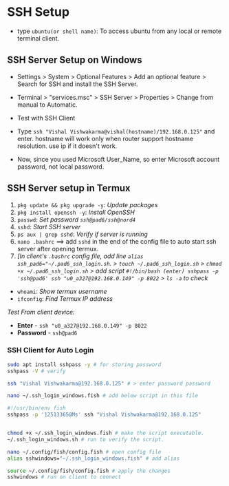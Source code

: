 
# SSH Setup

- type `ubuntu(or shell name)`: To access ubuntu from any local or remote terminal client.

## SSH Server Setup on Windows

- Settings > System > Optional Features > Add an optional feature > Search for SSH and install the SSH Server.
- Terminal > "services.msc" > SSH Server > Properties > Change from manual to Automatic.

- Test with SSH Client
- Type `ssh "Vishal Vishwakarma@vishal(hostname)/192.168.0.125"` and enter. hostname will work only when router support hostname resolution. use ip if it doesn't work.
- Now, since you used Microsoft User_Name, so enter Microsoft account password, not local password.

## SSH Server setup in Termux

 1. `pkg update && pkg upgrade -y`: _Update packages_
 2. `pkg install openssh -y`: _Install OpenSSH_
 3. `passwd`: _Set password `ssh@pad6/ssh@nord4`_
 4. `sshd`: _Start SSH server_
 5. `ps aux | grep sshd`: _Verify if server is running_
 6. `nano .bashrc` ==> add `sshd` in the end of the config file to auto start ssh server after opening termux.
 7. _[In client's `.bashrc` config file, add  line `alias ssh_pad6="~/.pad6_ssh_login.sh`. > `touch ~/.pad6_ssh_login.sh` > `chmod +x ~/.pad6_ssh_login.sh` > add script `#!/bin/bash (enter) sshpass -p 'ssh@pad6' ssh "u0_a327@192.168.0.149" -p 8022` > `ls -a` to check_

- `whoami`: _Show termux username_
- `ifconfig`: _Find Termux IP address_

_Test From client device:_

- **Enter** - `ssh "u0_a327@192.168.0.149" -p 8022`
- **Password** - `ssh@pad6`

### SSH Client for Auto Login

```bash
sudo apt install sshpass -y # for storing password
sshpass -V # verify

ssh "Vishal Vishwakarma@192.168.0.125" # > enter password password

nano ~/.ssh_login_windows.fish # add below script in this file

#!/usr/bin/env fish
sshpass -p '12513365@Ms' ssh "Vishal Vishwakarma@192.168.0.125"


chmod +x ~/.ssh_login_windows.fish # make the script executable.
~/.ssh_login_windows.sh # run to verify the script.

nano ~/.config/fish/config.fish # open config file
alias sshwindows="~/.ssh_login_windows.fish" # add alias

source ~/.config/fish/config.fish # apply the changes
sshwindows # run on client to connect
```
